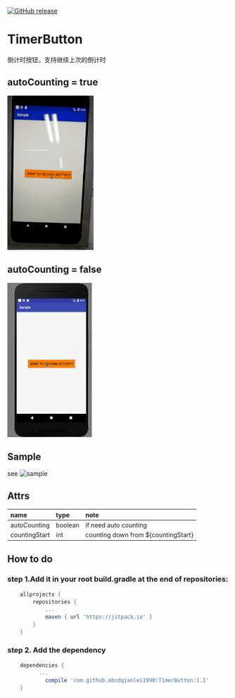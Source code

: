 [![GitHub release](https://img.shields.io/github/release/abcdqianlei1990/TimerButton.svg)](https://github.com/abcdqianlei1990/TimerButton/releases)
# TimerButton
倒计时按钮，支持继续上次的倒计时

## autoCounting = true
![image](https://github.com/abcdqianlei1990/TimerButton/blob/master/gif/autoCountingTrue.gif)

## autoCounting = false
![image](https://github.com/abcdqianlei1990/TimerButton/blob/master/gif/autoCountingFalse.gif)

## Sample
see ![sample](https://github.com/abcdqianlei1990/TimerButton/tree/master/sample)

## Attrs
|name|type|note|
|:----|:------|:------|
|autoCounting|boolean|if need auto counting|
|countingStart|int|counting down from ${countingStart}|

## How to do
### step 1.Add it in your root build.gradle at the end of repositories:
```groovy
	allprojects {
		repositories {
			...
			maven { url 'https://jitpack.io' }
		}
	}
```
### step 2. Add the dependency
```groovy
	dependencies {
          ...
	        compile 'com.github.abcdqianlei1990:TimerButton:1.1'
	}
```
